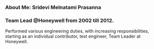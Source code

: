 ### About Me: Sridevi Melnatami Prasanna
### Team Lead @Honeywell from 2002 till 2012.
Performed various engineering duties, with increasing responsibilities, starting as an individual contributor, test engineer, Team Leader at Honeywell. 



<!--
**mpsridevi/mpsridevi** is a ✨ _special_ ✨ repository because its `README.md` (this file) appears on your GitHub profile.

Here are some ideas to get you started:

- 🔭 I’m currently working on ...
- 🌱 I’m currently learning ...
- 👯 I’m looking to collaborate on ...
- 🤔 I’m looking for help with ...
- 💬 Ask me about ...
- 📫 How to reach me: ...
- 😄 Pronouns: ...
- ⚡ Fun fact: ...
-->
